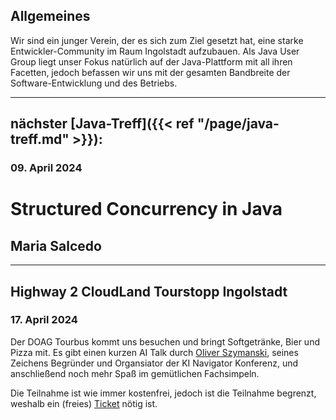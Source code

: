 ## Allgemeines

Wir sind ein junger Verein, der es sich zum Ziel gesetzt hat, eine starke Entwickler-Community im Raum Ingolstadt aufzubauen.
Als Java User Group liegt unser Fokus natürlich auf der Java-Plattform mit all ihren Facetten, jedoch befassen wir uns mit der gesamten Bandbreite der Software-Entwicklung und des Betriebs.

---

## nächster [Java-Treff]({{< ref "/page/java-treff.md" >}}):
### 09. April 2024

# Structured Concurrency in Java
## Maria Salcedo

---

## Highway 2 CloudLand Tourstopp Ingolstadt
### 17. April 2024

Der DOAG Tourbus kommt uns besuchen und bringt Softgetränke, Bier und Pizza mit.
Es gibt einen kurzen AI Talk durch [Oliver Szymanski](https://www.doag.org/de/persondetails/11154/), seines Zeichens Begründer und Organsiator der KI Navigator Konferenz, und anschließend noch mehr Spaß im gemütlichen Fachsimpeln.

Die Teilnahme ist wie immer kostenfrei, jedoch ist die Teilnahme begrenzt, weshalb ein (freies) [Ticket](https://meine.doag.org/shop/prd.1083.tourstopp-ingolstadt/) nötig ist.
